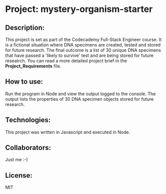 Project: mystery-organism-starter
=================================

Description:
------------ 
This project is set as part of the Codecademy Full-Stack Engineer course. It is a fictional situation where DNA specimens are created, tested and stored for future research. The final outcome is a list of 30 unique DNA specimens that have passed a 'likely to survive' test and are being stored for future reseatrch. You can read a more detailed project brief in the **Project_Requirements** file.

How to use:
-----------
Run the program in Node and view the output logged to the console. The output lists the properties of 30 DNA specimen objects stored for future research.

Technologies:
-------------
This project was written in Javascript and executed in Node.

Collaborators:
-------------
Just me :-)

License:
--------
MIT
